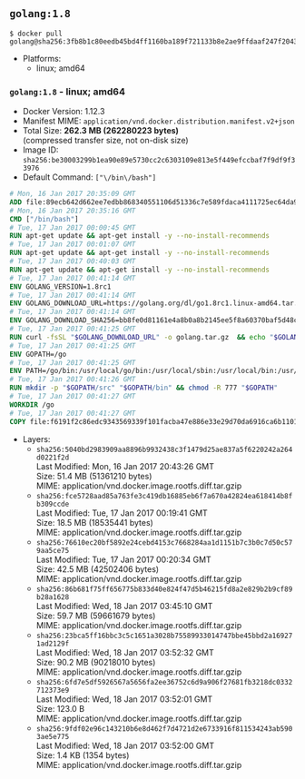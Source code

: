 ## `golang:1.8`

```console
$ docker pull golang@sha256:3fb8b1c80eedb45bd4ff1160ba189f721133b8e2ae9ffdaaf247f204333c839c
```

-	Platforms:
	-	linux; amd64

### `golang:1.8` - linux; amd64

-	Docker Version: 1.12.3
-	Manifest MIME: `application/vnd.docker.distribution.manifest.v2+json`
-	Total Size: **262.3 MB (262280223 bytes)**  
	(compressed transfer size, not on-disk size)
-	Image ID: `sha256:be30003299b1ea90e89e5730cc2c6303109e813e5f449efccbaf7f9df9f33976`
-	Default Command: `["\/bin\/bash"]`

```dockerfile
# Mon, 16 Jan 2017 20:35:09 GMT
ADD file:89ecb642d662ee7edbb868340551106d51336c7e589fdaca4111725ec64da957 in / 
# Mon, 16 Jan 2017 20:35:16 GMT
CMD ["/bin/bash"]
# Tue, 17 Jan 2017 00:00:45 GMT
RUN apt-get update && apt-get install -y --no-install-recommends 		ca-certificates 		curl 		wget 	&& rm -rf /var/lib/apt/lists/*
# Tue, 17 Jan 2017 00:01:07 GMT
RUN apt-get update && apt-get install -y --no-install-recommends 		bzr 		git 		mercurial 		openssh-client 		subversion 				procps 	&& rm -rf /var/lib/apt/lists/*
# Tue, 17 Jan 2017 00:40:03 GMT
RUN apt-get update && apt-get install -y --no-install-recommends 		g++ 		gcc 		libc6-dev 		make 		pkg-config 	&& rm -rf /var/lib/apt/lists/*
# Tue, 17 Jan 2017 00:41:14 GMT
ENV GOLANG_VERSION=1.8rc1
# Tue, 17 Jan 2017 00:41:14 GMT
ENV GOLANG_DOWNLOAD_URL=https://golang.org/dl/go1.8rc1.linux-amd64.tar.gz
# Tue, 17 Jan 2017 00:41:14 GMT
ENV GOLANG_DOWNLOAD_SHA256=bb8fe0d81161e4a8b0a8b2145ee5f8a60370baf5d48c07a83f6f09e1ad253bec
# Tue, 17 Jan 2017 00:41:25 GMT
RUN curl -fsSL "$GOLANG_DOWNLOAD_URL" -o golang.tar.gz 	&& echo "$GOLANG_DOWNLOAD_SHA256  golang.tar.gz" | sha256sum -c - 	&& tar -C /usr/local -xzf golang.tar.gz 	&& rm golang.tar.gz
# Tue, 17 Jan 2017 00:41:25 GMT
ENV GOPATH=/go
# Tue, 17 Jan 2017 00:41:25 GMT
ENV PATH=/go/bin:/usr/local/go/bin:/usr/local/sbin:/usr/local/bin:/usr/sbin:/usr/bin:/sbin:/bin
# Tue, 17 Jan 2017 00:41:26 GMT
RUN mkdir -p "$GOPATH/src" "$GOPATH/bin" && chmod -R 777 "$GOPATH"
# Tue, 17 Jan 2017 00:41:27 GMT
WORKDIR /go
# Tue, 17 Jan 2017 00:41:27 GMT
COPY file:f6191f2c86edc9343569339f101facba47e886e33e29d70da6916ca6b1101a53 in /usr/local/bin/ 
```

-	Layers:
	-	`sha256:5040bd2983909aa8896b9932438c3f1479d25ae837a5f6220242a264d0221f2d`  
		Last Modified: Mon, 16 Jan 2017 20:43:26 GMT  
		Size: 51.4 MB (51361210 bytes)  
		MIME: application/vnd.docker.image.rootfs.diff.tar.gzip
	-	`sha256:fce5728aad85a763fe3c419db16885eb6f7a670a42824ea618414b8fb309ccde`  
		Last Modified: Tue, 17 Jan 2017 00:19:41 GMT  
		Size: 18.5 MB (18535441 bytes)  
		MIME: application/vnd.docker.image.rootfs.diff.tar.gzip
	-	`sha256:76610ec20bf5892e24cebd4153c7668284aa1d1151b7c3b0c7d50c579aa5ce75`  
		Last Modified: Tue, 17 Jan 2017 00:20:34 GMT  
		Size: 42.5 MB (42502406 bytes)  
		MIME: application/vnd.docker.image.rootfs.diff.tar.gzip
	-	`sha256:86b681f75ff656775b833d40e824f47d5b46215fd8a2e829b2b9cf89b28a1628`  
		Last Modified: Wed, 18 Jan 2017 03:45:10 GMT  
		Size: 59.7 MB (59661679 bytes)  
		MIME: application/vnd.docker.image.rootfs.diff.tar.gzip
	-	`sha256:23bca5ff16bbc3c5c1651a3028b75589933014747bbe45bbd2a169271ad2129f`  
		Last Modified: Wed, 18 Jan 2017 03:52:32 GMT  
		Size: 90.2 MB (90218010 bytes)  
		MIME: application/vnd.docker.image.rootfs.diff.tar.gzip
	-	`sha256:6fd7e5df5926567a5656fa2ee36752c6d9a906f27681fb3218dc0332712373e9`  
		Last Modified: Wed, 18 Jan 2017 03:52:01 GMT  
		Size: 123.0 B  
		MIME: application/vnd.docker.image.rootfs.diff.tar.gzip
	-	`sha256:9fdf02e96c143210b6e8d462f7d4721d2e6733916f811534243ab5903ae5e775`  
		Last Modified: Wed, 18 Jan 2017 03:52:00 GMT  
		Size: 1.4 KB (1354 bytes)  
		MIME: application/vnd.docker.image.rootfs.diff.tar.gzip

